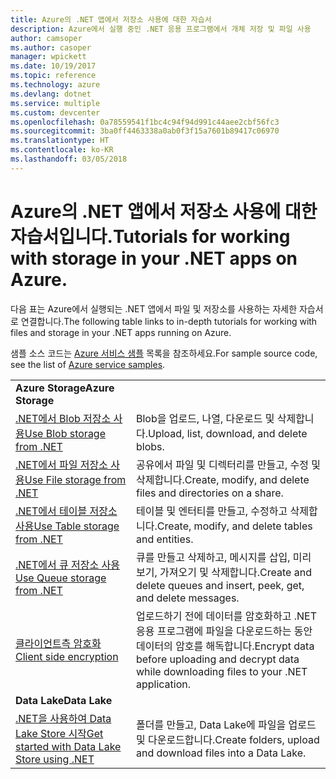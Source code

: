 ```yaml
---
title: Azure의 .NET 앱에서 저장소 사용에 대한 자습서
description: Azure에서 실행 중인 .NET 응용 프로그램에서 개체 저장 및 파일 사용
author: camsoper
ms.author: casoper
manager: wpickett
ms.date: 10/19/2017
ms.topic: reference
ms.technology: azure
ms.devlang: dotnet
ms.service: multiple
ms.custom: devcenter
ms.openlocfilehash: 0a78559541f1bc4c94f94d991c44aee2cbf56fc3
ms.sourcegitcommit: 3ba0ff4463338a0ab0f3f15a7601b89417c06970
ms.translationtype: HT
ms.contentlocale: ko-KR
ms.lasthandoff: 03/05/2018
---
```

# <a name="tutorials-for-working-with-storage-in-your-net-apps-on-azure"></a><span data-ttu-id="3f58d-103">Azure의 .NET 앱에서 저장소 사용에 대한 자습서입니다.</span><span class="sxs-lookup"><span data-stu-id="3f58d-103">Tutorials for working with storage in your .NET apps on Azure.</span></span>

<span data-ttu-id="3f58d-104">다음 표는 Azure에서 실행되는 .NET 앱에서 파일 및 저장소를 사용하는 자세한 자습서로 연결합니다.</span><span class="sxs-lookup"><span data-stu-id="3f58d-104">The following table links to in-depth tutorials for working with files and storage in your .NET apps running on Azure.</span></span>

<span data-ttu-id="3f58d-105">샘플 소스 코드는 [Azure 서비스 샘플](https://azure.microsoft.com/resources/samples/?platform=dotnet) 목록을 참조하세요.</span><span class="sxs-lookup"><span data-stu-id="3f58d-105">For sample source code, see the list of [Azure service samples](https://azure.microsoft.com/resources/samples/?platform=dotnet).</span></span>

| | |
|---|---|
| <span data-ttu-id="3f58d-106">**Azure Storage**</span><span class="sxs-lookup"><span data-stu-id="3f58d-106">**Azure Storage**</span></span> ||
| <span data-ttu-id="3f58d-107">[.NET에서 Blob 저장소 사용][1]</span><span class="sxs-lookup"><span data-stu-id="3f58d-107">[Use Blob storage from .NET][1]</span></span> | <span data-ttu-id="3f58d-108">Blob을 업로드, 나열, 다운로드 및 삭제합니다.</span><span class="sxs-lookup"><span data-stu-id="3f58d-108">Upload, list, download, and delete blobs.</span></span> |
| <span data-ttu-id="3f58d-109">[.NET에서 파일 저장소 사용][4]</span><span class="sxs-lookup"><span data-stu-id="3f58d-109">[Use File storage from .NET][4]</span></span> | <span data-ttu-id="3f58d-110">공유에서 파일 및 디렉터리를 만들고, 수정 및 삭제합니다.</span><span class="sxs-lookup"><span data-stu-id="3f58d-110">Create, modify, and delete files and directories on a share.</span></span> | 
| <span data-ttu-id="3f58d-111">[.NET에서 테이블 저장소 사용][3]</span><span class="sxs-lookup"><span data-stu-id="3f58d-111">[Use Table storage from .NET][3]</span></span> | <span data-ttu-id="3f58d-112">테이블 및 엔터티를 만들고, 수정하고 삭제합니다.</span><span class="sxs-lookup"><span data-stu-id="3f58d-112">Create, modify, and delete tables and entities.</span></span> |
| <span data-ttu-id="3f58d-113">[.NET에서 큐 저장소 사용][2]</span><span class="sxs-lookup"><span data-stu-id="3f58d-113">[Use Queue storage from .NET][2]</span></span> | <span data-ttu-id="3f58d-114">큐를 만들고 삭제하고, 메시지를 삽입, 미리 보기, 가져오기 및 삭제합니다.</span><span class="sxs-lookup"><span data-stu-id="3f58d-114">Create and delete queues and insert, peek, get, and delete messages.</span></span> |
| <span data-ttu-id="3f58d-115">[클라이언트측 암호화][5]</span><span class="sxs-lookup"><span data-stu-id="3f58d-115">[Client side encryption][5]</span></span> | <span data-ttu-id="3f58d-116">업로드하기 전에 데이터를 암호화하고 .NET 응용 프로그램에 파일을 다운로드하는 동안 데이터의 암호를 해독합니다.</span><span class="sxs-lookup"><span data-stu-id="3f58d-116">Encrypt data before uploading and decrypt data while downloading files to your .NET application.</span></span> 
|<span data-ttu-id="3f58d-117">**Data Lake**</span><span class="sxs-lookup"><span data-stu-id="3f58d-117">**Data Lake**</span></span>||
| <span data-ttu-id="3f58d-118">[.NET을 사용하여 Data Lake Store 시작][6]</span><span class="sxs-lookup"><span data-stu-id="3f58d-118">[Get started with Data Lake Store using .NET][6]</span></span> | <span data-ttu-id="3f58d-119">폴더를 만들고, Data Lake에 파일을 업로드 및 다운로드합니다.</span><span class="sxs-lookup"><span data-stu-id="3f58d-119">Create folders, upload and download files into a Data Lake.</span></span> | 

[1]: /azure/storage/storage-dotnet-how-to-use-blobs
[2]: /azure/storage/storage-dotnet-how-to-use-queues
[3]: /azure/storage/storage-dotnet-how-to-use-tables
[4]: /azure/storage/storage-dotnet-how-to-use-files
[5]: /azure/storage/storage-client-side-encryption
[6]: /azure/data-lake-store/data-lake-store-get-started-net-sdk
